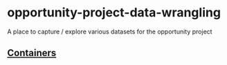 # opportunity-project-data-wrangling
A place to capture / explore various datasets for the opportunity project

## [Containers](containers/README.md)

